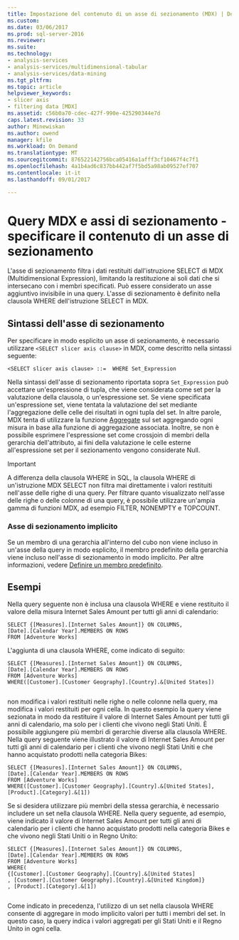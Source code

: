```yaml
---
title: Impostazione del contenuto di un asse di sezionamento (MDX) | Documenti Microsoft
ms.custom: 
ms.date: 03/06/2017
ms.prod: sql-server-2016
ms.reviewer: 
ms.suite: 
ms.technology:
- analysis-services
- analysis-services/multidimensional-tabular
- analysis-services/data-mining
ms.tgt_pltfrm: 
ms.topic: article
helpviewer_keywords:
- slicer axis
- filtering data [MDX]
ms.assetid: c56b0a70-cdec-427f-990e-425290344e7d
caps.latest.revision: 33
author: Minewiskan
ms.author: owend
manager: kfile
ms.workload: On Demand
ms.translationtype: MT
ms.sourcegitcommit: 876522142756bca05416a1afff3cf10467f4c7f1
ms.openlocfilehash: 4a1b4ad6c837bb442af7f5bd5a98ab09527ef707
ms.contentlocale: it-it
ms.lasthandoff: 09/01/2017

---
```

# <a name="mdx-query-and-slicer-axes---specify-the-contents-of-a-slicer-axis"></a>Query MDX e assi di sezionamento - specificare il contenuto di un asse di sezionamento
  L'asse di sezionamento filtra i dati restituiti dall'istruzione SELECT di MDX (Multidimensional Expression), limitando la restituzione ai soli dati che si intersecano con i membri specificati. Può essere considerato un asse aggiuntivo invisibile in una query. L'asse di sezionamento è definito nella clausola WHERE dell'istruzione SELECT in MDX.  
  
## <a name="slicer-axis-syntax"></a>Sintassi dell'asse di sezionamento  
 Per specificare in modo esplicito un asse di sezionamento, è necessario utilizzare `<SELECT slicer axis clause>` in MDX, come descritto nella sintassi seguente:  
  
```  
<SELECT slicer axis clause> ::=  WHERE Set_Expression  
```  
  
 Nella sintassi dell'asse di sezionamento riportata sopra `Set_Expression` può accettare un'espressione di tupla, che viene considerata come set per la valutazione della clausola, o un'espressione set. Se viene specificata un'espressione set, viene tentata la valutazione del set mediante l'aggregazione delle celle dei risultati in ogni tupla del set. In altre parole, MDX tenta di utilizzare la funzione [Aggregate](../../../mdx/aggregate-mdx.md) sul set aggregando ogni misura in base alla funzione di aggregazione associata. Inoltre, se non è possibile esprimere l'espressione set come crossjoin di membri della gerarchia dell'attributo, ai fini della valutazione le celle esterne all'espressione set per il sezionamento vengono considerate Null.  
  
> [!IMPORTANT]  
>  A differenza della clausola WHERE in SQL, la clausola WHERE di un'istruzione MDX SELECT non filtra mai direttamente i valori restituiti nell'asse delle righe di una query. Per filtrare quanto visualizzato nell'asse delle righe o delle colonne di una query, è possibile utilizzare un'ampia gamma di funzioni MDX, ad esempio FILTER, NONEMPTY e TOPCOUNT.  
  
### <a name="implicit-slicer-axis"></a>Asse di sezionamento implicito  
 Se un membro di una gerarchia all'interno del cubo non viene incluso in un'asse della query in modo esplicito, il membro predefinito della gerarchia viene incluso nell'asse di sezionamento in modo implicito. Per altre informazioni, vedere [Definire un membro predefinito](../../../analysis-services/multidimensional-models/attribute-properties-define-a-default-member.md).  
  
## <a name="examples"></a>Esempi  
 Nella query seguente non è inclusa una clausola WHERE e viene restituito il valore della misura Internet Sales Amount per tutti gli anni di calendario:  
  
```  
SELECT {[Measures].[Internet Sales Amount]} ON COLUMNS,  
[Date].[Calendar Year].MEMBERS ON ROWS  
FROM [Adventure Works]  
```  
  
 L'aggiunta di una clausola WHERE, come indicato di seguito:  
  
```  
SELECT {[Measures].[Internet Sales Amount]} ON COLUMNS,  
[Date].[Calendar Year].MEMBERS ON ROWS  
FROM [Adventure Works]  
WHERE([Customer].[Customer Geography].[Country].&[United States])  
  
```  
  
 non modifica i valori restituiti nelle righe o nelle colonne nella query, ma modifica i valori restituiti per ogni cella. In questo esempio la query viene sezionata in modo da restituire il valore di Internet Sales Amount per tutti gli anni di calendario, ma solo per i clienti che vivono negli Stati Uniti. È possibile aggiungere più membri di gerarchie diverse alla clausola WHERE. Nella query seguente viene illustrato il valore di Internet Sales Amount per tutti gli anni di calendario per i clienti che vivono negli Stati Uniti e che hanno acquistato prodotti nella categoria Bikes:  
  
```  
SELECT {[Measures].[Internet Sales Amount]} ON COLUMNS,  
[Date].[Calendar Year].MEMBERS ON ROWS  
FROM [Adventure Works]  
WHERE([Customer].[Customer Geography].[Country].&[United States], [Product].[Category].&[1])  
```  
  
 Se si desidera utilizzare più membri della stessa gerarchia, è necessario includere un set nella clausola WHERE. Nella query seguente, ad esempio, viene indicato il valore di Internet Sales Amount per tutti gli anni di calendario per i clienti che hanno acquistato prodotti nella categoria Bikes e che vivono negli Stati Uniti o in Regno Unito:  
  
```  
SELECT {[Measures].[Internet Sales Amount]} ON COLUMNS,  
[Date].[Calendar Year].MEMBERS ON ROWS  
FROM [Adventure Works]  
WHERE(  
{[Customer].[Customer Geography].[Country].&[United States]  
, [Customer].[Customer Geography].[Country].&[United Kingdom]}  
, [Product].[Category].&[1])  
  
```  
  
 Come indicato in precedenza, l'utilizzo di un set nella clausola WHERE consente di aggregare in modo implicito valori per tutti i membri del set. In questo caso, la query indica i valori aggregati per gli Stati Uniti e il Regno Unito in ogni cella.  
  
  

